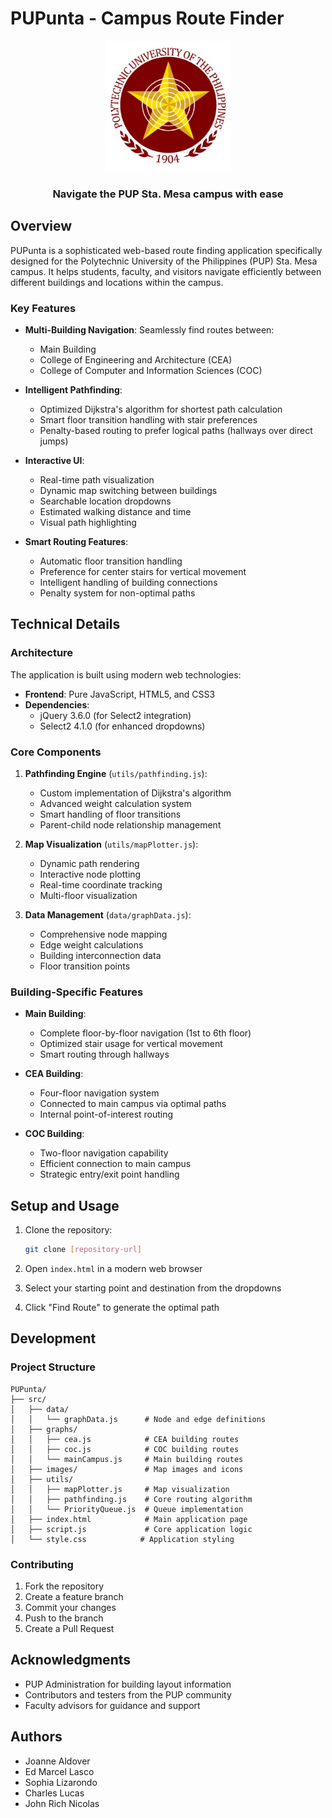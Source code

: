 # PUPunta - Campus Route Finder

<div align="center">
  <img src="src/images/puplogo.png" alt="PUP Logo" width="200"/>
  <h3>Navigate the PUP Sta. Mesa campus with ease</h3>
</div>

## Overview

PUPunta is a sophisticated web-based route finding application specifically designed for the Polytechnic University of the Philippines (PUP) Sta. Mesa campus. It helps students, faculty, and visitors navigate efficiently between different buildings and locations within the campus.

### Key Features

- **Multi-Building Navigation**: Seamlessly find routes between:
  - Main Building
  - College of Engineering and Architecture (CEA)
  - College of Computer and Information Sciences (COC)

- **Intelligent Pathfinding**:
  - Optimized Dijkstra's algorithm for shortest path calculation
  - Smart floor transition handling with stair preferences
  - Penalty-based routing to prefer logical paths (hallways over direct jumps)

- **Interactive UI**:
  - Real-time path visualization
  - Dynamic map switching between buildings
  - Searchable location dropdowns
  - Estimated walking distance and time
  - Visual path highlighting

- **Smart Routing Features**:
  - Automatic floor transition handling
  - Preference for center stairs for vertical movement
  - Intelligent handling of building connections
  - Penalty system for non-optimal paths

## Technical Details

### Architecture

The application is built using modern web technologies:

- **Frontend**: Pure JavaScript, HTML5, and CSS3
- **Dependencies**: 
  - jQuery 3.6.0 (for Select2 integration)
  - Select2 4.1.0 (for enhanced dropdowns)

### Core Components

1. **Pathfinding Engine** (`utils/pathfinding.js`):
   - Custom implementation of Dijkstra's algorithm
   - Advanced weight calculation system
   - Smart handling of floor transitions
   - Parent-child node relationship management

2. **Map Visualization** (`utils/mapPlotter.js`):
   - Dynamic path rendering
   - Interactive node plotting
   - Real-time coordinate tracking
   - Multi-floor visualization

3. **Data Management** (`data/graphData.js`):
   - Comprehensive node mapping
   - Edge weight calculations
   - Building interconnection data
   - Floor transition points

### Building-Specific Features

- **Main Building**:
  - Complete floor-by-floor navigation (1st to 6th floor)
  - Optimized stair usage for vertical movement
  - Smart routing through hallways

- **CEA Building**:
  - Four-floor navigation system
  - Connected to main campus via optimal paths
  - Internal point-of-interest routing

- **COC Building**:
  - Two-floor navigation capability
  - Efficient connection to main campus
  - Strategic entry/exit point handling

## Setup and Usage

1. Clone the repository:
   ```bash
   git clone [repository-url]
   ```

2. Open `index.html` in a modern web browser

3. Select your starting point and destination from the dropdowns

4. Click "Find Route" to generate the optimal path

## Development

### Project Structure
```
PUPunta/
├── src/
│   ├── data/
│   │   └── graphData.js      # Node and edge definitions
│   ├── graphs/
│   │   ├── cea.js            # CEA building routes
│   │   ├── coc.js            # COC building routes
│   │   └── mainCampus.js     # Main building routes
│   ├── images/               # Map images and icons
│   ├── utils/
│   │   ├── mapPlotter.js     # Map visualization
│   │   ├── pathfinding.js    # Core routing algorithm
│   │   └── PriorityQueue.js  # Queue implementation
│   ├── index.html            # Main application page
│   ├── script.js             # Core application logic
│   └── style.css            # Application styling
```

### Contributing

1. Fork the repository
2. Create a feature branch
3. Commit your changes
4. Push to the branch
5. Create a Pull Request

## Acknowledgments

- PUP Administration for building layout information
- Contributors and testers from the PUP community
- Faculty advisors for guidance and support 

## Authors
- Joanne Aldover
- Ed Marcel Lasco
- Sophia Lizarondo
- Charles Lucas
- John Rich Nicolas
